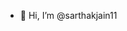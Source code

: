 - 👋 Hi, I’m @sarthakjain11

<!---
sarthakjain11/sarthakjain11 is a ✨ special ✨ repository because its `README.md` (this file) appears on your GitHub profile.
You can click the Preview link to take a look at your changes.
--->
